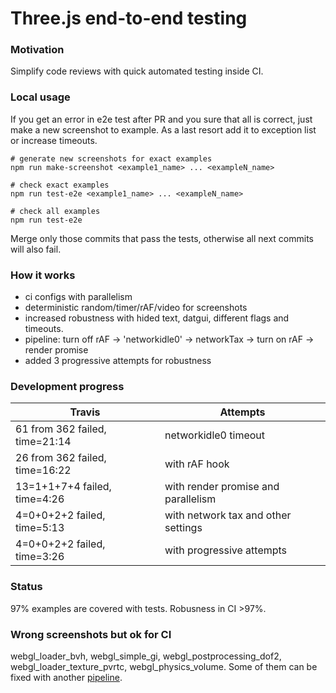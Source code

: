 # Three.js end-to-end testing

### Motivation
Simplify code reviews with quick automated testing inside CI.

### Local usage
If you get an error in e2e test after PR and you sure that all is correct,
just make a new screenshot to example. As a last resort add it to exception list or increase timeouts.

```shell
# generate new screenshots for exact examples
npm run make-screenshot <example1_name> ... <exampleN_name>

# check exact examples
npm run test-e2e <example1_name> ... <exampleN_name>

# check all examples
npm run test-e2e
```

Merge only those commits that pass the tests, otherwise all next commits will also fail.

### How it works
- ci configs with parallelism
- deterministic random/timer/rAF/video for screenshots
- increased robustness with hided text, datgui, different flags and timeouts.
- pipeline: turn off rAF -> 'networkidle0' -> networkTax -> turn on rAF -> render promise
- added 3 progressive attempts for robustness

### Development progress

|           Travis                        |               Attempts               |
|-----------------------------------------|--------------------------------------|
| 61 from 362 failed, time=21:14          | networkidle0 timeout                 |
| 26 from 362 failed, time=16:22          | with rAF hook                        |
| 13=1+1+7+4 failed, time=4:26            | with render promise and parallelism  |
| 4=0+0+2+2 failed, time=5:13             | with network tax and other settings  |
| 4=0+0+2+2 failed, time=3:26             | with progressive attempts            |

### Status
97% examples are covered with tests. Robusness in CI >97%.

### Wrong screenshots but ok for CI
webgl_loader_bvh, webgl_simple_gi, webgl_postprocessing_dof2, webgl_loader_texture_pvrtc, webgl_physics_volume.
Some of them can be fixed with another [pipeline](https://github.com/munrocket/puppeteer-webgl-ci).
